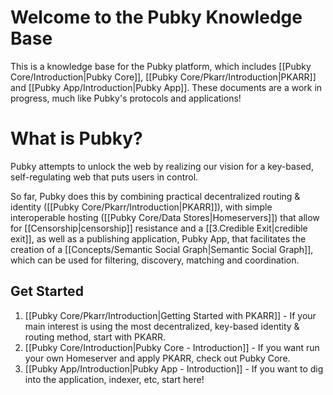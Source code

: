 # Welcome to the Pubky Knowledge Base

This is a knowledge base for the Pubky platform, which includes [[Pubky Core/Introduction|Pubky Core]], [[Pubky Core/Pkarr/Introduction|PKARR]] and [[Pubky App/Introduction|Pubky App]]. These documents are a work in progress, much like Pubky's protocols and applications!

# What is Pubky?

Pubky attempts to unlock the web by realizing our vision for a key-based, self-regulating web that puts users in control. 

So far, Pubky does this by combining practical decentralized routing & identity ([[Pubky Core/Pkarr/Introduction|PKARR]]), with simple interoperable hosting ([[Pubky Core/Data Stores|Homeservers]]) that allow for [[Censorship|censorship]] resistance and a [[3.Credible Exit|credible exit]], as well as a publishing application, Pubky App, that facilitates the creation of a [[Concepts/Semantic Social Graph|Semantic Social Graph]], which can be used for filtering, discovery, matching and coordination.

## Get Started

1. [[Pubky Core/Pkarr/Introduction|Getting Started with PKARR]] - If your main interest is using the most decentralized, key-based identity & routing method, start with PKARR.
2. [[Pubky Core/Introduction|Pubky Core - Introduction]] - If you want run your own Homeserver and apply PKARR, check out Pubky Core.
3. [[Pubky App/Introduction|Pubky App - Introduction]] - If you want to dig into the application, indexer, etc, start here!
